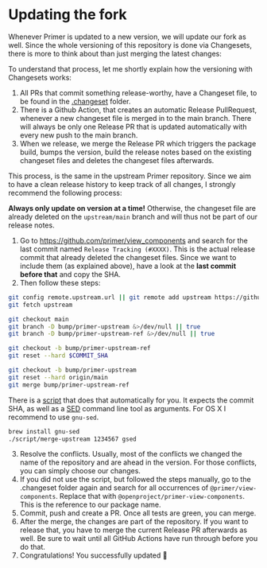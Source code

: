 # Updating the fork

Whenever Primer is updated to a new version, we will update our fork as well. Since the whole versioning of this repository is done via Changesets, there is more to think about than just merging the latest changes:

To understand that process, let me shortly explain how the versioning with Changesets works:

1. All PRs that commit something release-worthy, have a Changeset file, to be found in the [.changeset](https://github.com/opf/primer_view_components/tree/main/.changeset) folder.
2. There is a Github Action, that creates an automatic Release PullRequest, whenever a new changeset file is merged in to the main branch. There will always be only one Release PR that is updated automatically with every new push to the main branch.
3. When we release, we merge the Release PR which triggers the package build, bumps the version, build the release notes based on the existing changeset files and deletes the changeset files afterwards.

This process, is the same in the upstream Primer repository. Since we aim to have a clean release history to keep track of all changes, I strongly recommend the following process:

**Always only update on version at a time!** Otherwise, the changeset file are already deleted on the `upstream/main` branch and will thus not be part of our release notes.

1. Go to https://github.com/primer/view_components and search for the last commit named `Release Tracking (#XXXX)`. This is the actual release commit that already deleted the changeset files. Since we want to include them (as explained above), have a look at the **last commit before that** and copy the SHA.
2. Then follow these steps:

```sh
git config remote.upstream.url || git remote add upstream https://github.com/primer/view_components.git
git fetch upstream

git checkout main
git branch -D bump/primer-upstream &>/dev/null || true
git branch -D bump/primer-upstream-ref &>/dev/null || true

git checkout -b bump/primer-upstream-ref
git reset --hard $COMMIT_SHA

git checkout -b bump/primer-upstream
git reset --hard origin/main
git merge bump/primer-upstream-ref
```

There is a [script](https://github.com/opf/primer_view_components/blob/main/script/merge-upstream) that does that automatically for you. It expects the commit SHA, as well as a [SED](https://www.gnu.org/software/sed/manual/sed.html) command line tool as arguments. For OS X I recommend to use `gnu-sed`.

```sh
brew install gnu-sed
./script/merge-upstream 1234567 gsed
```

3. Resolve the conflicts. Usually, most of the conflicts we changed the name of the repository and are ahead in the version. For those conflicts, you can simply choose our changes.
4. If you did not use the script, but followed the steps manually, go to the .changeset folder again and search for all occurrences of `@primer/view-components`. Replace that with `@openproject/primer-view-components`. This is the reference to our package name.
5. Commit, push and create a PR. Once all tests are green, you can merge.
6. After the merge, the changes are part of the repository. If you want to release that, you have to merge the current Release PR afterwards as well. Be sure to wait until all GitHub Actions have run through before you do that.
7. Congratulations! You successfully updated :tada:
